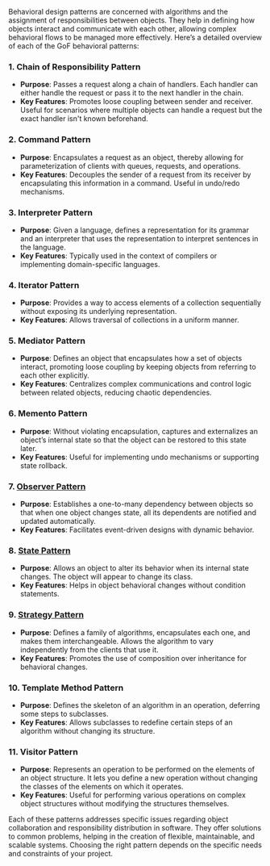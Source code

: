 Behavioral design patterns are concerned with algorithms and the assignment of responsibilities between objects. They help in defining how objects interact and communicate with each other, allowing complex behavioral flows to be managed more effectively. Here’s a detailed overview of each of the GoF behavioral patterns:

### 1. Chain of Responsibility Pattern
- **Purpose**: Passes a request along a chain of handlers. Each handler can either handle the request or pass it to the next handler in the chain.
- **Key Features**: Promotes loose coupling between sender and receiver. Useful for scenarios where multiple objects can handle a request but the exact handler isn't known beforehand.

### 2. Command Pattern
- **Purpose**: Encapsulates a request as an object, thereby allowing for parameterization of clients with queues, requests, and operations.
- **Key Features**: Decouples the sender of a request from its receiver by encapsulating this information in a command. Useful in undo/redo mechanisms.

### 3. Interpreter Pattern
- **Purpose**: Given a language, defines a representation for its grammar and an interpreter that uses the representation to interpret sentences in the language.
- **Key Features**: Typically used in the context of compilers or implementing domain-specific languages.

### 4. Iterator Pattern
- **Purpose**: Provides a way to access elements of a collection sequentially without exposing its underlying representation.
- **Key Features**: Allows traversal of collections in a uniform manner.

### 5. Mediator Pattern
- **Purpose**: Defines an object that encapsulates how a set of objects interact, promoting loose coupling by keeping objects from referring to each other explicitly.
- **Key Features**: Centralizes complex communications and control logic between related objects, reducing chaotic dependencies.

### 6. Memento Pattern
- **Purpose**: Without violating encapsulation, captures and externalizes an object’s internal state so that the object can be restored to this state later.
- **Key Features**: Useful for implementing undo mechanisms or supporting state rollback.

### 7. [Observer Pattern](https://github.com/NikolaiKovalenko/edu-gof-patterns/tree/main/behavioral/Observer)
- **Purpose**: Establishes a one-to-many dependency between objects so that when one object changes state, all its dependents are notified and updated automatically.
- **Key Features**: Facilitates event-driven designs with dynamic behavior.

### 8. [State Pattern](https://github.com/NikolaiKovalenko/edu-gof-patterns/tree/main/behavioral/State)
- **Purpose**: Allows an object to alter its behavior when its internal state changes. The object will appear to change its class.
- **Key Features**: Helps in object behavioral changes without condition statements.

### 9. [Strategy Pattern](https://github.com/NikolaiKovalenko/edu-gof-patterns/tree/main/behavioral/Strategy)
- **Purpose**: Defines a family of algorithms, encapsulates each one, and makes them interchangeable. Allows the algorithm to vary independently from the clients that use it.
- **Key Features**: Promotes the use of composition over inheritance for behavioral changes.

### 10. Template Method Pattern
- **Purpose**: Defines the skeleton of an algorithm in an operation, deferring some steps to subclasses.
- **Key Features**: Allows subclasses to redefine certain steps of an algorithm without changing its structure.

### 11. Visitor Pattern
- **Purpose**: Represents an operation to be performed on the elements of an object structure. It lets you define a new operation without changing the classes of the elements on which it operates.
- **Key Features**: Useful for performing various operations on complex object structures without modifying the structures themselves.

Each of these patterns addresses specific issues regarding object collaboration and responsibility distribution in software. They offer solutions to common problems, helping in the creation of flexible, maintainable, and scalable systems. Choosing the right pattern depends on the specific needs and constraints of your project.